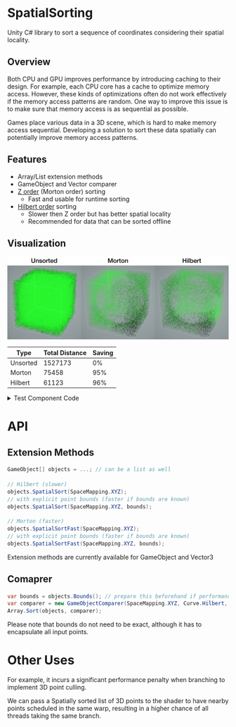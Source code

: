 SpatialSorting
===

Unity C# library to sort a sequence of coordinates considering their spatial locality.

Overview
---
Both CPU and GPU improves performance by introducing caching to their design. For example, each CPU core has a cache to optimize memory access. However, these kinds of optimizations often do not work effectively if the memory access patterns are random. One way to improve this issue is to make sure that memory access is as sequential as possible.

Games place various data in a 3D scene, which is hard to make memory access sequential. Developing a solution to sort these data spatially can potentially improve memory access patterns.

Features
---
- Array/List extension methods
- GameObject and Vector comparer
- [Z order](https://en.wikipedia.org/wiki/Z-order_curve) (Morton order) sorting
    - Fast and usable for runtime sorting
- [Hilbert order](https://en.wikipedia.org/wiki/Hilbert_curve) sorting
    - Slower then Z order but has better spatial locality
    - Recommended for data that can be sorted offline

Visualization
---
![Comparison](https://raw.githubusercontent.com/aki-null/SpatialSorting/image/comparison.jpg)

| Type     | Total Distance | Saving |
| -------- | -------------- | ------ |
| Unsorted |        1527173 |     0% |
| Morton   |          75458 |    95% |
| Hilbert  |          61123 |    96% |

<details closed>
<summary>Test Component Code</summary>

```c#
using System.Collections.Generic;
// Odin Inspector is REALLY good. Buy it now if you are not using it.
using Sirenix.OdinInspector;
using SpatialSorting;
using UnityEngine;

public class PointOrdering : MonoBehaviour
{
  [SerializeField, HideInInspector] private List<Vector3> positions = new List<Vector3>();

  [SerializeField] private int count = 40000;

  [SerializeField] private BoxCollider range;

  [SerializeField] private float holeRadius;

  [Button]
  private void Hilbert(SpaceMapping mapping)
  {
    // Array extension method
    positions.SpatialSort(mapping);
  }

  [Button]
  private void Morton(SpaceMapping mapping)
  {
    // Array extension method
    positions.SpatialSortFast(mapping);
  }

  [Button]
  private void GeneratePoints()
  {
    positions = new List<Vector3>();
    var holeRadiusSqr = holeRadius * holeRadius;
    var boundsExtents = range.size / 2;
    var boundsCenter = range.center;
    for (var i = 0; i < count; ++i)
    {
      var pos = new Vector3(
        Random.Range(-boundsExtents.x, boundsExtents.x),
        Random.Range(-boundsExtents.y, boundsExtents.y),
        Random.Range(-boundsExtents.z, boundsExtents.z)) + boundsCenter;
      if (pos.sqrMagnitude < holeRadiusSqr) continue;
      positions.Add(pos);
    }
  }

  private void OnDrawGizmosSelected()
  {
    if (positions == null || positions.Count == 0) return;
    var prevPoint = transform.TransformPoint(positions[0]);
    for (var i = 1; i < positions.Count; ++i)
    {
      Gizmos.color = new Color(0, ((float) i - 1) / positions.Count, 0);
      var currentPoint = transform.TransformPoint(positions[i]);
      Gizmos.DrawLine(prevPoint, currentPoint);
      prevPoint = currentPoint;
    }
  }
}
```
</details>

# API

## Extension Methods

```c#
GameObject[] objects = ...; // can be a list as well

// Hilbert (slower)
objects.SpatialSort(SpaceMapping.XYZ);
// with explicit point bounds (faster if bounds are known)
objects.SpatialSort(SpaceMapping.XYZ, bounds);

// Morton (faster)
objects.SpatialSortFast(SpaceMapping.XYZ);
// with explicit point bounds (faster if bounds are known)
objects.SpatialSortFast(SpaceMapping.XYZ, bounds);
```

Extension methods are currently available for GameObject and Vector3

## Comaprer

```c#
var bounds = objects.Bounds(); // prepare this beforehand if performance matters
var comparer = new GameObjectComparer(SpaceMapping.XYZ, Curve.Hilbert, bounds);
Array.Sort(objects, comparer);
```

Please note that bounds do not need to be exact, although it has to encapsulate all input points.

# Other Uses

For example, it incurs a significant performance penalty when branching to implement 3D point culling.

We can pass a Spatially sorted list of 3D points to the shader to have nearby points scheduled in the same warp, resulting in a higher chance of all threads taking the same branch.